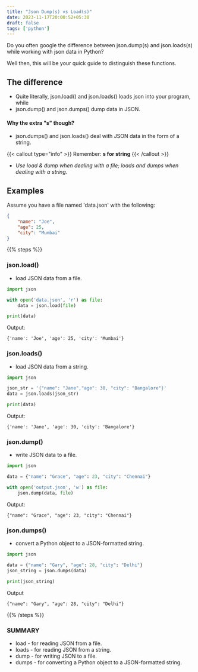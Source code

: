 ```yaml
---
title: "Json Dump(s) vs Load(s)"
date: 2023-11-17T20:00:52+05:30
draft: false
tags: ['python']
---
```


Do you often google the difference between json.dump(s) and json.loads(s) while working with json data in Python?

Well then, this will be your quick guide to distinguish these functions. 

## The difference

- Quite literally, json.load() and json.loads() loads json into your program, while 
- json.dump() and json.dumps() dump data in JSON.

#### Why the extra "s" though? 

- json.dumps() and json.loads() deal with JSON data in the form of a string.  

{{< callout type="info" >}}
  Remember: **s for string** 
{{< /callout >}}

- *Use load & dump when dealing with a file; loads and dumps when dealing with a string.*


## Examples


Assume you have a file named 'data.json' with the following:

```json
{
    "name": "Joe", 
    "age": 25, 
    "city": "Mumbai"
}
```

{{% steps %}}

### json.load() 

- load JSON data from a file.

```python
import json

with open('data.json', 'r') as file:
    data = json.load(file)

print(data)
```

Output:


```shell
{'name': 'Joe', 'age': 25, 'city': 'Mumbai'}
```

### json.loads() 

- load JSON data from a string.


```python
import json

json_str = '{"name": "Jane","age": 30, "city": "Bangalore"}'
data = json.loads(json_str)

print(data)
```


Output:

```shell
{'name': 'Jane', 'age': 30, 'city': 'Bangalore'}
```


### json.dump() 

- write JSON data to a file.


```python
import json

data = {"name": "Grace", "age": 23, "city": "Chennai"}

with open('output.json', 'w') as file:
    json.dump(data, file)
```

Output:

```shell
{"name": "Grace", "age": 23, "city": "Chennai"}
```

### json.dumps() 

- convert a Python object to a JSON-formatted string.


```python
import json

data = {"name": "Gary", "age": 28, "city": "Delhi"}
json_string = json.dumps(data)

print(json_string)
```

Output

```shell
{"name": "Gary", "age": 28, "city": "Delhi"}
```

{{% /steps %}}


### SUMMARY

- load - for reading JSON from a file.
- loads - for reading JSON from a string.
- dump - for writing JSON to a file.
- dumps - for converting a Python object to a JSON-formatted string.

